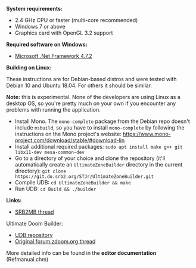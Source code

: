 **System requirements:**
- 2.4 GHz CPU or faster (multi-core recommended)
- Windows 7 or above
- Graphics card with OpenGL 3.2 support

**Required software on Windows:**
- [Microsoft .Net Framework 4.7.2](https://dotnet.microsoft.com/download/dotnet-framework/net472)

**Building on Linux:**

These instructions are for Debian-based distros and were tested with Debian 10 and Ubuntu 18.04. For others it should be similar.

__Note:__ this is experimental. None of the developers are using Linux as a desktop OS, so you're pretty much on your own if you encounter any problems with running the application.

- Install Mono. The `mono-complete` package from the Debian repo doesn't include `msbuild`, so you have to install `mono-complete` by following the instructions on the Mono project's website: https://www.mono-project.com/download/stable/#download-lin
- Install additional required packages: `sudo apt install make g++ git libx11-dev mesa-common-dev`
- Go to a directory of your choice and clone the repository (it'll automatically create an `UltimateZoneBuilder` directory in the current directory): `git clone https://git.do.srb2.org/STJr/UltimateZoneBuilder.git`
- Compile UDB: `cd UltimateZoneBuilder && make`
- Run UDB: `cd Build && ./builder`

**Links:**
- [SRB2MB thread](https://mb.srb2.org/addons/ultimate-zone-builder.6126/)

Ultimate Doom Builder:
- [UDB repository](https://github.com/UltimateDoomBuilder/UltimateDoomBuilder)
- [Original forum.zdoom.org thread](https://forum.zdoom.org/viewtopic.php?f=232&t=66745) 

More detailed info can be found in the **editor documentation** (Refmanual.chm)


